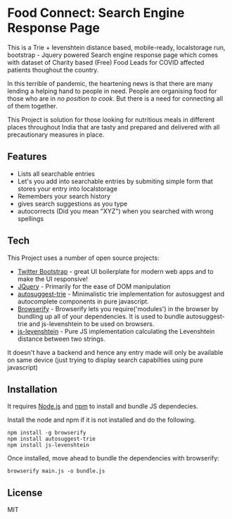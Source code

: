 # Food Connect: Search Engine Response Page

This is a Trie + levenshtein distance based, mobile-ready, localstorage run, bootstrap - Jquery powered Search engine response page which comes with dataset of Charity based (Free) Food Leads for COVID affected patients thoughout the country.

In this terrible of pandemic, the heartening news is that there are many lending a helping hand to people in need. People are organising food for those who are in _no position to cook_. But there is a need for connecting all of them together.

This Project is solution for those looking for nutritious meals in different places throughout India that are tasty and prepared and delivered with all precautionary measures in place.

## Features

- Lists all searchable entries
- Let's you add into searchable entries by submiting simple form that stores your entry into localstorage
- Remembers your search history
- gives search suggestions as you type
- autocorrects (Did you mean "XYZ") when you searched with wrong spellings


## Tech

This Project uses a number of open source projects:

- [Twitter Bootstrap](https://getbootstrap.com) - great UI boilerplate for modern web apps and to make the UI responsive!
- [JQuery](https://jquery.com) - Primarily for the ease of DOM manipulation
- [autosuggest-trie](https://github.com/moroshko/autosuggest-trie) - Minimalistic trie implementation for autosuggest and autocomplete components in pure javascript.
- [Browserify](http://browserify.org) - Browserify lets you require('modules') in the browser by bundling up all of your dependencies. It is used to bundle autosuggest-trie and js-levenshtein to be used on browsers.
- [js-levenshtein](https://github.com/gustf/js-levenshtein) - Pure JS implementation calculating the Levenshtein distance between two strings.

It doesn't have a backend and hence any entry made will only be available on same device (just trying to display search capabilties using pure javascript)

## Installation

It requires [Node.js](https://nodejs.org/) and [npm](https://www.npmjs.com/) to install and bundle JS dependecies.

Install the node and npm if it is not installed and do the following.

```
npm install -g browserify
npm install autosuggest-trie
npm install js-levenshtein
```

Once installed, move ahead to bundle the dependencies with browserify:

```
browserify main.js -o bundle.js
```


## License

MIT

